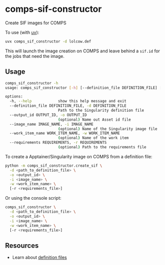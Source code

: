 # comps-sif-constructor
Create SIF images for COMPS

To use (with [uv](https://docs.astral.sh/uv/getting-started/installation/)):
```bash
uvx comps_sif_constructor -d lolcow.def
```

This will launch the image creation on COMPS and leave behind a `sif.id` for the jobs that need the image.

## Usage


```bash
comps_sif_constructor -h
usage: comps_sif_constructor [-h] [--definition_file DEFINITION_FILE] [--output_id OUTPUT_ID] [--image_name IMAGE_NAME] [--work_item_name WORK_ITEM_NAME] [--requirements REQUIREMENTS]

options:
  -h, --help            show this help message and exit
  --definition_file DEFINITION_FILE, -d DEFINITION_FILE
                        Path to the Singularity definition file
  --output_id OUTPUT_ID, -o OUTPUT_ID
                        (optional) Name out Asset id file
  --image_name IMAGE_NAME, -i IMAGE_NAME
                        (optional) Name of the Singularity image file
  --work_item_name WORK_ITEM_NAME, -w WORK_ITEM_NAME
                        (optional) Name of the work item
  --requirements REQUIREMENTS, -r REQUIREMENTS
                        (optional) Path to the requirements file
```

To create a Apptainer/Singularity image on COMPS from a definition file:

```bash
python -m comps_sif_constructor.create_sif \
  -d <path_to_definition_file> \
  -o <output_id> \
  -i <image_name> \
  -w <work_item_name> \
  [-r <requirements_file>]
```

Or using the console script:

```bash
comps_sif_constructor \
  -d <path_to_definition_file> \
  -o <output_id> \
  -i <image_name> \
  -w <work_item_name> \
  [-r <requirements_file>]
```

## Resources
- Learn about [definition files](https://apptainer.org/docs/user/latest/definition_files.html#definition-files)

